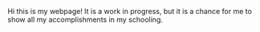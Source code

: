 Hi this is my webpage! It is a work in progress, but it is a chance for me to show all my accomplishments in my schooling.
